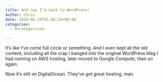 ```yaml
---
title: And now I’m back to WordPress!
author: Chris
date: 2016-06-10T01:00:29+00:00
categories:
  - Uncategorized

---
```

It&#8217;s like I&#8217;ve come full circle or something. And I even kept all the old content, including all the crap I banged into the original WordPress blag I had running on AWS hosting, later moved to Google Compute, then on again.

Now it&#8217;s still on DigitalOcean. They&#8217;ve got great hosting, man.
<!-- more -->  